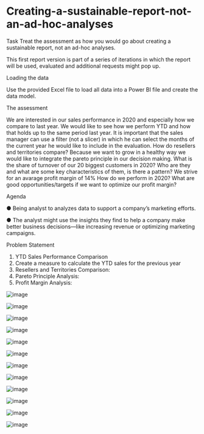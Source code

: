 # Creating-a-sustainable-report-not-an-ad-hoc-analyses

Task
Treat the assessment as how you would go about creating a sustainable report, not an ad-hoc analyses.

 

This first report version is part of a series of iterations in which the report will be used, evaluated and additional requests might pop up.

 

Loading the data

Use the provided Excel file to load all data into a Power BI file and create the data model.

 

The assessment

We are interested in our sales performance in 2020 and especially how we compare to last year. We would like to see how we perform YTD and how that holds up to the same period last year.
It is important that the sales manager can use a filter (not a slicer) in which he can select the months of the current year he would like to include in the evaluation.
How do resellers and territories compare?
Because we want to grow in a healthy way we would like to integrate the pareto principle in our decision making. What is the share of turnover of our 20 biggest customers in 2020? Who are they and what are some key characteristics of them, is there a pattern?
We strive for an avarage profit margin of 14%
How do we perform in 2020?
What are good opportunities/targets if we want to optimize our profit margin?


Agenda

● Being analyst to analyzes data to support a company’s marketing efforts.

● The analyst might use the insights they find to help a company make better business
decisions—like increasing revenue or optimizing marketing campaigns.


Problem Statement

1. YTD Sales Performance Comparison
2. Create a measure to calculate the YTD sales for the previous year
3. Resellers and Territories Comparison:
4. Pareto Principle Analysis:
5. Profit Margin Analysis:

![image](https://github.com/Arooba-Khokhar/creating-a-sustainable-report-not-an-ad-hoc-analyses/assets/14163981/5372d8ae-6f51-4654-9c9e-34ba8be3184a)


![image](https://github.com/Arooba-Khokhar/creating-a-sustainable-report-not-an-ad-hoc-analyses/assets/14163981/1548a9f8-2534-4c9a-aa9f-e8b86f1f2b6d)


![image](https://github.com/Arooba-Khokhar/creating-a-sustainable-report-not-an-ad-hoc-analyses/assets/14163981/816de6da-7ab8-4a0d-9456-1c46f14f4d2a)

![image](https://github.com/Arooba-Khokhar/creating-a-sustainable-report-not-an-ad-hoc-analyses/assets/14163981/1e9fcd7a-af85-42ea-adda-f716b2f7b118)

![image](https://github.com/Arooba-Khokhar/creating-a-sustainable-report-not-an-ad-hoc-analyses/assets/14163981/4825f319-93ee-4e44-95e7-1bd9cc78bf84)

![image](https://github.com/Arooba-Khokhar/creating-a-sustainable-report-not-an-ad-hoc-analyses/assets/14163981/f0f56ccd-1f90-4c44-b6db-ada6a53d7ec2)


![image](https://github.com/Arooba-Khokhar/creating-a-sustainable-report-not-an-ad-hoc-analyses/assets/14163981/28f537aa-7845-43e9-a460-2be40ffcd0e6)

![image](https://github.com/Arooba-Khokhar/creating-a-sustainable-report-not-an-ad-hoc-analyses/assets/14163981/1038eda2-fd6f-4c0e-862c-17c9ec4c5cc4)


![image](https://github.com/Arooba-Khokhar/creating-a-sustainable-report-not-an-ad-hoc-analyses/assets/14163981/7c3fcc56-4176-41b4-861f-10e9ce455c17)



![image](https://github.com/Arooba-Khokhar/creating-a-sustainable-report-not-an-ad-hoc-analyses/assets/14163981/1f0ef1fd-4fe0-4252-8b6b-a7b55fea3a03)


![image](https://github.com/Arooba-Khokhar/creating-a-sustainable-report-not-an-ad-hoc-analyses/assets/14163981/3231aed8-7d49-4aea-b0b9-dc71fd8d5535)


![image](https://github.com/Arooba-Khokhar/creating-a-sustainable-report-not-an-ad-hoc-analyses/assets/14163981/fae3add9-2533-4c29-b2ca-739243ad84eb)









